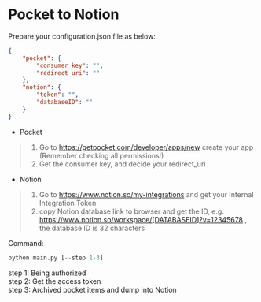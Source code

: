 # Pocket to Notion

Prepare your configuration.json file as below:
```json
{
    "pocket": {
        "consumer_key": "",
        "redirect_uri": ""
    },
    "notion": {
        "token": "",
        "databaseID": ""
    }
}
```
- Pocket
> 1. Go to https://getpocket.com/developer/apps/new create your app (Remember checking all permissions!)
> 2. Get the consumer key, and decide your redirect_uri 

- Notion
> 1. Go to https://www.notion.so/my-integrations and get your Internal Integration Token
> 2. copy Notion database link to browser and get the ID, e.g. https://www.notion.so/workspace/[DATABASEID]?v=12345678 , the database ID is 32 characters

Command:
```python
python main.py [--step 1-3]
```
step 1: Being authorized  
step 2: Get the access token  
step 3: Archived pocket items and dump into Notion